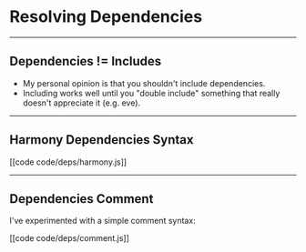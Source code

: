 # Resolving Dependencies

---

## Dependencies != Includes

- My personal opinion is that you shouldn't include dependencies.
- Including works well until you "double include" something that really doesn't appreciate it (e.g. eve).

---

## Harmony Dependencies Syntax

[[code code/deps/harmony.js]]
 
---

## Dependencies Comment

I've experimented with a simple comment syntax:

[[code code/deps/comment.js]]